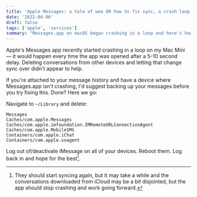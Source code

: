 ```yaml
---
title: 'Apple Messages: a tale of woe OR how to fix sync, a crash loop and accept data loss'
date: '2022-04-06'
draft: false
tags: ['apple', 'services']
summary: "Messages.app on macOS began crashing in a loop and here's how I fixed it (and lost data I wasn't attached to)."
---
```


Apple's Messages app recently started crashing in a loop on my Mac Mini — it would happen every time the app was opened after a 5-10 second delay. Deleting conversations from other devices and letting that change sync over didn't appear to help.<!-- excerpt -->

If you're attached to your message history and have a device where Messages.app isn't crashing, I'd suggest backing up your messages before you try fixing this. Done? Here we go:

Navigate to `~/Library` and delete:

```
Messages
Caches/com.apple.Messages
Caches/com.apple.imfoundation.IMRemoteURLConnectionAgent
Caches/com.apple.MobileSMS
Containers/com.apple.iChat
Containers/com.apple.soagent
```

Log out of/deactivate iMessage on all of your devices. Reboot them. Log back in and hope for the best[^1].

[^1]: They should start syncing again, but it may take a while and the conversations downloaded from iCloud may be a bit disjointed, but the app should stop crashing and work going forward.
